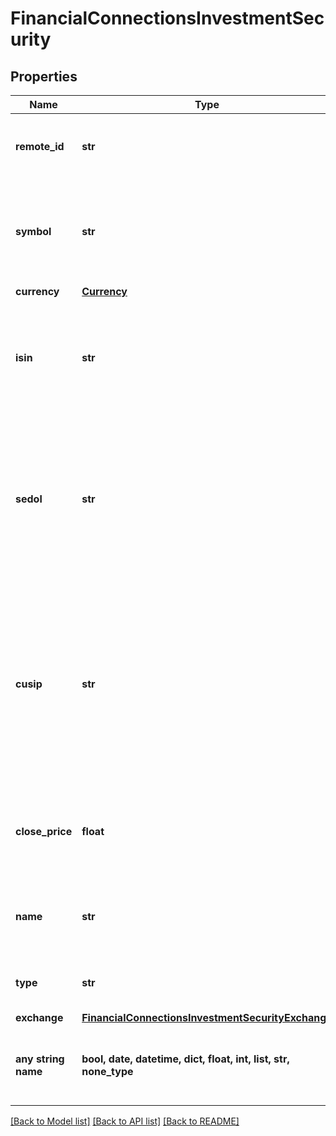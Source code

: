 # FinancialConnectionsInvestmentSecurity


## Properties
Name | Type | Description | Notes
------------ | ------------- | ------------- | -------------
**remote_id** | **str** | Remote Id of the security, ie Plaid or Snaptrade security id | 
**symbol** | **str** | The trading symbol for publicly traded securities, or a short identifier if available. | 
**currency** | [**Currency**](Currency.md) |  | 
**isin** | **str** | The International Securities Identification Number (ISIN) uniquely identifies the security. | [optional] 
**sedol** | **str** | The Stock Exchange Daily Official List (SEDOL) code uniquely identifies the security, primarily used in the United Kingdom and Ireland. | [optional] 
**cusip** | **str** | The Committee on Uniform Securities Identification Procedures (CUSIP) number uniquely identifies the security, primarily used in the United States and Canada. | [optional] 
**close_price** | **float** | The closing price of the security at the end of the most recent trading day. | [optional] 
**name** | **str** | A descriptive name for the security, suitable for display. | [optional] 
**type** | **str** | The type of security (e.g., equity, mutual fund) | [optional] 
**exchange** | [**FinancialConnectionsInvestmentSecurityExchange**](FinancialConnectionsInvestmentSecurityExchange.md) |  | [optional] 
**any string name** | **bool, date, datetime, dict, float, int, list, str, none_type** | any string name can be used but the value must be the correct type | [optional]

[[Back to Model list]](../README.md#documentation-for-models) [[Back to API list]](../README.md#documentation-for-api-endpoints) [[Back to README]](../README.md)


